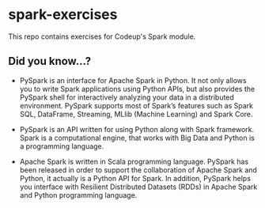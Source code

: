 # spark-exercises
This repo contains exercises for Codeup's Spark module.

## Did you know...?
- PySpark is an interface for Apache Spark in Python. It not only allows you to write Spark applications using Python APIs, but also provides the PySpark shell for interactively analyzing your data in a distributed environment. PySpark supports most of Spark’s features such as Spark SQL, DataFrame, Streaming, MLlib (Machine Learning) and Spark Core.

- PySpark is an API written for using Python along with Spark framework. Spark is a computational engine, that works with Big Data and Python is a programming language.

- Apache Spark is written in Scala programming language. PySpark has been released in order to support the collaboration of Apache Spark and Python, it actually is a Python API for Spark. In addition, PySpark helps you interface with Resilient Distributed Datasets (RDDs) in Apache Spark and Python programming language. 